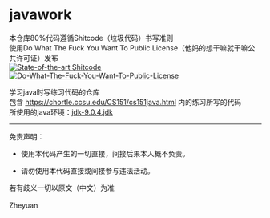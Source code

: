 # javawork

本仓库80%代码遵循Shitcode（垃圾代码）书写准则<br>
使用Do What The Fuck You Want To Public License（他妈的想干嘛就干嘛公共许可证）发布<br>
[![State-of-the-art Shitcode](https://img.shields.io/static/v1?label=State-of-the-art&message=Shitcode&color=7B5804)](https://github.com/trekhleb/state-of-the-art-shitcode)<br>
[![Do-What-The-Fuck-You-Want-To-Public-License](http://www.wtfpl.net/wp-content/uploads/2012/12/wtfpl-badge-4.png)](http://www.wtfpl.net/)<br>


学习java时写练习代码的仓库<br>
包含 https://chortle.ccsu.edu/CS151/cs151java.html 内的练习所写的代码<br>
所使用的java环境：[jdk-9.0.4.jdk](https://www.oracle.com/java/technologies/javase/javase9-archive-downloads.html) <br>

****

免责声明：

* 使用本代码产生的一切直接，间接后果本人概不负责。

* 请勿使用本代码直接或间接参与违法活动。

若有歧义一切以原文（中文）为准<br>
<br>
Zheyuan
